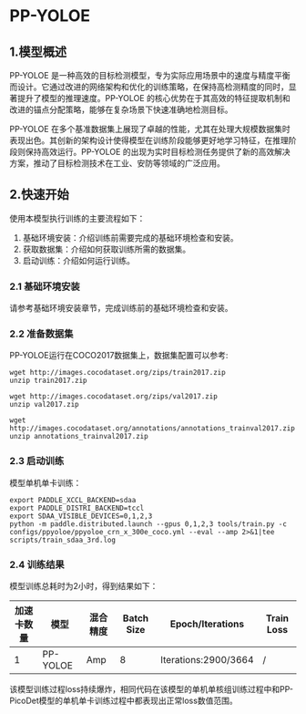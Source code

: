 # PP-YOLOE

## 1.模型概述
PP-YOLOE 是一种高效的目标检测模型，专为实际应用场景中的速度与精度平衡而设计。它通过改进的网络架构和优化的训练策略，在保持高检测精度的同时，显著提升了模型的推理速度。PP-YOLOE 的核心优势在于其高效的特征提取机制和改进的锚点分配策略，能够在复杂场景下快速准确地检测目标。

PP-YOLOE 在多个基准数据集上展现了卓越的性能，尤其在处理大规模数据集时表现出色。其创新的架构设计使得模型在训练阶段能够更好地学习特征，在推理阶段则保持高效运行。PP-YOLOE 的出现为实时目标检测任务提供了新的高效解决方案，推动了目标检测技术在工业、安防等领域的广泛应用。

## 2.快速开始

使用本模型执行训练的主要流程如下：

1. 基础环境安装：介绍训练前需要完成的基础环境检查和安装。
2. 获取数据集：介绍如何获取训练所需的数据集。
3. 启动训练：介绍如何运行训练。

### 2.1 基础环境安装

请参考基础环境安装章节，完成训练前的基础环境检查和安装。

### 2.2 准备数据集

PP-YOLOE运行在COCO2017数据集上，数据集配置可以参考:
```
wget http://images.cocodataset.org/zips/train2017.zip
unzip train2017.zip

wget http://images.cocodataset.org/zips/val2017.zip
unzip val2017.zip

wget http://images.cocodataset.org/annotations/annotations_trainval2017.zip
unzip annotations_trainval2017.zip
```

### 2.3 启动训练

模型单机单卡训练：
```shell
export PADDLE_XCCL_BACKEND=sdaa
export PADDLE_DISTRI_BACKEND=tccl
export SDAA_VISIBLE_DEVICES=0,1,2,3
python -m paddle.distributed.launch --gpus 0,1,2,3 tools/train.py -c configs/ppyoloe/ppyoloe_crn_x_300e_coco.yml --eval --amp 2>&1|tee scripts/train_sdaa_3rd.log
```

### 2.4 训练结果

模型训练总耗时为2小时，得到结果如下：

| 加速卡数量 | 模型 | 混合精度 | Batch Size | Epoch/Iterations | Train Loss |
|---|---|---|---|---|---|
| 1 | PP-YOLOE | Amp | 8 | Iterations:2900/3664 | / |

该模型训练过程loss持续爆炸，相同代码在该模型的单机单核组训练过程中和PP-PicoDet模型的单机单卡训练过程中都表现出正常loss数值范围。